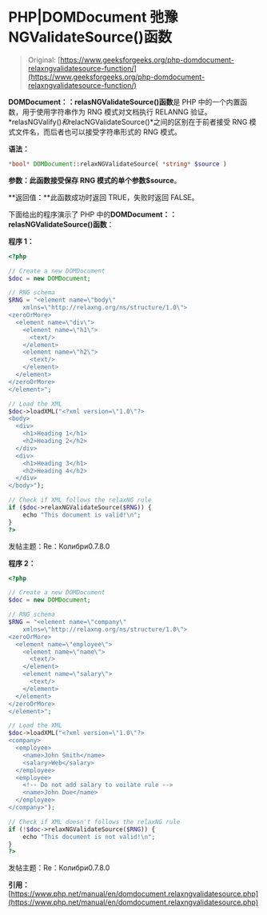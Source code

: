 # PHP|DOMDocument 弛豫 NGValidateSource()函数

> Original: [https://www.geeksforgeeks.org/php-domdocument-relaxngvalidatesource-function/](https://www.geeksforgeeks.org/php-domdocument-relaxngvalidatesource-function/)

**DOMDocument：：relasNGValidateSource()函数**是 PHP 中的一个内置函数，用于使用字符串作为 RNG 模式对文档执行 RELANNG 验证。 *relasNGValify()*和*relacNGValidateSource()*之间的区别在于前者接受 RNG 模式文件名，而后者也可以接受字符串形式的 RNG 模式。

**语法：**

```php
*bool* DOMDocument::relaxNGValidateSource( *string* $source )
```

**参数：**此函数接受保存 RNG 模式的单个参数**$source**。

**返回值：**此函数成功时返回 TRUE，失败时返回 FALSE。

下面给出的程序演示了 PHP 中的**DOMDocument：：relasNGValidateSource()函数**：

**程序 1：**

```php
<?php

// Create a new DOMDocument
$doc = new DOMDocument;

// RNG schema
$RNG = "<element name=\"body\" 
    xmlns=\"http://relaxng.org/ns/structure/1.0\">
<zeroOrMore>
  <element name=\"div\">
    <element name=\"h1\">
      <text/>
    </element>
    <element name=\"h2\">
      <text/>
    </element>
  </element>
</zeroOrMore>
</element>";

// Load the XML
$doc->loadXML("<?xml version=\"1.0\"?>
<body>
  <div>
    <h1>Heading 1</h1>
    <h2>Heading 2</h2>
  </div>
  <div>
    <h1>Heading 3</h1>
    <h2>Heading 4</h2>
  </div>
</body>");

// Check if XML follows the relaxNG rule
if ($doc->relaxNGValidateSource($RNG)) {
    echo "This document is valid!\n";
}
?>
```

发帖主题：Re：Колибри0.7.8.0

**程序 2：**

```php
<?php

// Create a new DOMDocument
$doc = new DOMDocument;

// RNG schema
$RNG = "<element name=\"company\" 
    xmlns=\"http://relaxng.org/ns/structure/1.0\">
<zeroOrMore>
  <element name=\"employee\">
    <element name=\"name\">
      <text/>
    </element>
    <element name=\"salary\">
      <text/>
    </element>
  </element>
</zeroOrMore>
</element>";

// Load the XML
$doc->loadXML("<?xml version=\"1.0\"?>
<company>
  <employee>
    <name>John Smith</name>
    <salary>Web</salary>
  </employee>
  <employee>
    <!-- Do not add salary to voilate rule -->
    <name>John Doe</name>
  </employee>
</company>");

// Check if XML doesn't follows the relaxNG rule
if (!$doc->relaxNGValidateSource($RNG)) {
    echo "This document is not valid!\n";
}
?>
```

发帖主题：Re：Колибри0.7.8.0

**引用：**[https://www.php.net/manual/en/domdocument.relaxngvalidatesource.php](https://www.php.net/manual/en/domdocument.relaxngvalidatesource.php)